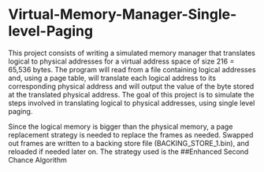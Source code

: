 # Virtual-Memory-Manager-Single-level-Paging
This project consists of writing a simulated memory manager that translates logical to physical addresses for a
virtual address space of size 216 = 65,536 bytes. The program will read from a file containing
logical addresses and, using a page table, will translate each logical address to its
corresponding physical address and will output the value of the byte stored at the translated
physical address. The goal of this project is to simulate the steps involved in translating
logical to physical addresses, using single level paging.

Since the logical memory is bigger than the physical memory, a page
replacement strategy is needed to replace the frames as needed. Swapped out
frames are written to a backing store file (BACKING_STORE_1.bin), and reloaded if needed later on. The
strategy used is the ##Enhanced Second Chance Algorithm 
